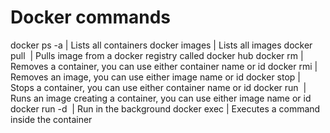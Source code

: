 # Docker commands

docker ps -a | Lists all containers
docker images | Lists all images
docker pull <image>	| Pulls image from a docker registry called docker hub
docker rm <container-id> | Removes a container, you can use either container name or id
docker rmi <image-id> | Removes an image, you can use either image name or id
docker stop <container-id> | Stops a container, you can use either container name or id
docker run <image> | Runs an image creating a container, you can use either image name or id
docker run -d <image> | Run in the background
docker exec <container-id> | Executes a command inside the container 
